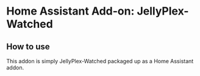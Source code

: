 # Home Assistant Add-on: JellyPlex-Watched

## How to use

This addon is simply JellyPlex-Watched packaged up as a Home Assistant addon.
